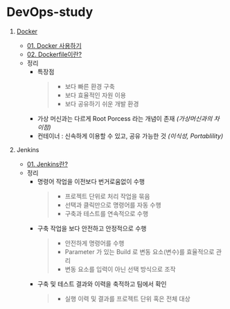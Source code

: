 # DevOps-study

1. [Docker](https://docs.docker.com)

   - [01. Docker 사용하기](https://github.com/JeongJaeSoon/DevOps-study/blob/main/docker/01._Docker-%EC%82%AC%EC%9A%A9%ED%95%98%EA%B8%B0.md)
   - [02. Dockerfile이란?](https://github.com/JeongJaeSoon/DevOps-study/blob/main/docker/02._Dockerfile%EC%9D%B4%EB%9E%80%3F.md)
   - 정리
     - 특장점
       > - 보다 빠른 환경 구축
       > - 보다 효율적인 자원 이용
       > - 보다 공유하기 쉬운 개발 환경
     - 가상 머신과는 다르게 Root Porcess 라는 개념이 존재 _(가상머신과의 차이점)_
     - 컨테이너 : 신속하게 이용할 수 있고, 공유 가능한 것 _(이식성, Portablility)_

2. Jenkins
   - [01. Jenkins란?](https://github.com/JeongJaeSoon/DevOps-study/blob/main/jenkins/01._Jenkins%EB%9E%80%3F.md)
   - 정리
     - 명령어 작업을 이전보다 번거로움없이 수행
       > - 프로젝트 단위로 처리 작업을 묶음
       > - 선택과 클릭만으로 명령어를 자동 수행
       > - 구축과 테스트를 연속적으로 수행
     - 구축 작업을 보다 안전하고 안정적으로 수행
       > - 안전하게 명령어를 수행
       > - Parameter 가 있는 Build 로 변동 요소(변수)를 효율적으로 관리
       > - 변동 요소를 입력이 아닌 선택 방식으로 조작
     - 구축 및 테스트 결과와 이력을 축적하고 팀에서 확인
       > - 실행 이력 및 결과를 프로젝트 단위 혹은 전체 대상
